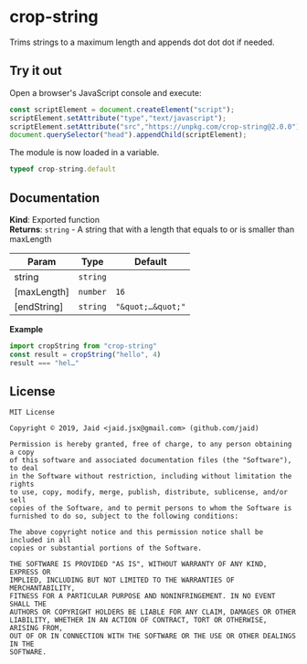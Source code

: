 # crop-string


Trims strings to a maximum length and appends dot dot dot if needed.



## Try it out
Open a browser's JavaScript console and execute:

```javascript
const scriptElement = document.createElement("script");
scriptElement.setAttribute("type","text/javascript");
scriptElement.setAttribute("src","https://unpkg.com/crop-string@2.0.0");
document.querySelector("head").appendChild(scriptElement);
```

The module is now loaded in a variable.

```javascript
typeof crop-string.default
```

## Documentation
**Kind**: Exported function  
**Returns**: <code>string</code> - A string that with a length that equals to or is smaller than maxLength  

| Param | Type | Default |
| --- | --- | --- |
| string | <code>string</code> |  | 
| [maxLength] | <code>number</code> | <code>16</code> | 
| [endString] | <code>string</code> | <code>&quot;\&quot;…\&quot;&quot;</code> | 

**Example**  
```javascript
import cropString from "crop-string"
const result = cropString("hello", 4)
result === "hel…"
```


## License
```text
MIT License

Copyright © 2019, Jaid <jaid.jsx@gmail.com> (github.com/jaid)

Permission is hereby granted, free of charge, to any person obtaining a copy
of this software and associated documentation files (the "Software"), to deal
in the Software without restriction, including without limitation the rights
to use, copy, modify, merge, publish, distribute, sublicense, and/or sell
copies of the Software, and to permit persons to whom the Software is
furnished to do so, subject to the following conditions:

The above copyright notice and this permission notice shall be included in all
copies or substantial portions of the Software.

THE SOFTWARE IS PROVIDED "AS IS", WITHOUT WARRANTY OF ANY KIND, EXPRESS OR
IMPLIED, INCLUDING BUT NOT LIMITED TO THE WARRANTIES OF MERCHANTABILITY,
FITNESS FOR A PARTICULAR PURPOSE AND NONINFRINGEMENT. IN NO EVENT SHALL THE
AUTHORS OR COPYRIGHT HOLDERS BE LIABLE FOR ANY CLAIM, DAMAGES OR OTHER
LIABILITY, WHETHER IN AN ACTION OF CONTRACT, TORT OR OTHERWISE, ARISING FROM,
OUT OF OR IN CONNECTION WITH THE SOFTWARE OR THE USE OR OTHER DEALINGS IN THE
SOFTWARE.
```
